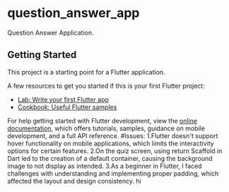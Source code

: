 # question_answer_app

Question Answer Application.

## Getting Started

This project is a starting point for a Flutter application.

A few resources to get you started if this is your first Flutter project:

- [Lab: Write your first Flutter app](https://docs.flutter.dev/get-started/codelab)
- [Cookbook: Useful Flutter samples](https://docs.flutter.dev/cookbook)

For help getting started with Flutter development, view the
[online documentation](https://docs.flutter.dev/), which offers tutorials,
samples, guidance on mobile development, and a full API reference.
#Issues:
1.Flutter doesn't support hover functionality on mobile applications, which limits the interactivity options for certain features.
2.On the quiz screen, using return Scaffold in Dart led to the creation of a default container, causing the background image to not display as intended.
3.As a beginner in Flutter, I faced challenges with understanding and implementing proper padding, which affected the layout and design consistency.
hi


